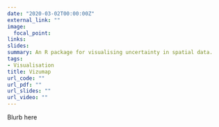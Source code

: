```yaml
---
date: "2020-03-02T00:00:00Z"
external_link: ""
image:
  focal_point: 
links:
slides: 
summary: An R package for visualising uncertainty in spatial data.
tags:
- Visualisation
title: Vizumap
url_code: ""
url_pdf: ""
url_slides: ""
url_video: ""
---
```


Blurb here
